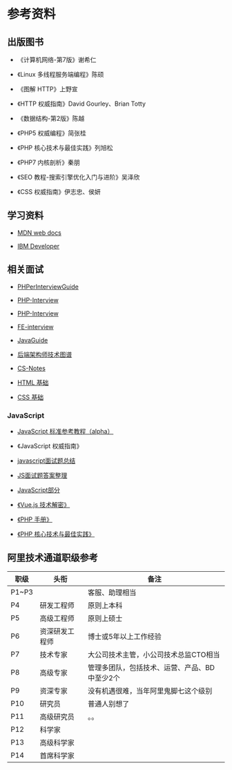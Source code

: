 # 参考资料

## 出版图书

- 《计算机网络-第7版》谢希仁

- 《Linux 多线程服务端编程》陈硕

- 《图解 HTTP》上野宣

- 《HTTP 权威指南》David Gourley、Brian Totty 

- 《数据结构-第2版》陈越

- 《PHP5 权威编程》简张桂

- 《PHP 核心技术与最佳实践》列旭松

- 《PHP7 内核剖析》秦朋

- 《SEO 教程-搜索引擎优化入门与进阶》吴泽欣

- 《CSS 权威指南》伊志忠、侯妍

## 学习资料

- [MDN web docs](https://developer.mozilla.org/zh-CN/docs/Web)

- [IBM Developer](https://www.ibm.com/developerworks/cn/topics/)

## 相关面试
- [PHPerInterviewGuide](https://github.com/todayqq/PHPerInterviewGuide/blob/master/php.md)
- [PHP-Interview](https://github.com/wudi/PHP-Interview-Best-Practices-in-China)
- [PHP-Interview](https://github.com/xianyunyh/PHP-Interview)
- [FE-interview](https://github.com/qiu-deqing/FE-interview)
- [JavaGuide](https://github.com/Snailclimb/JavaGuide)
- [后端架构师技术图谱](https://github.com/xingshaocheng/architect-awesome)
- [CS-Notes](https://github.com/CyC2018/CS-Notes)

- [HTML 基础](http://www.runoob.com/html/html-tutorial.html)

- [CSS 基础](http://www.runoob.com/css/css-tutorial.html)

### JavaScript

- [JavaScript 标准参考教程（alpha）](https://wangdoc.com/javascript/)
- 《JavaScript 权威指南》
- [javascript面试题总结](https://github.com/fengliner/js-interview)
- [JS面试题答案整理](https://github.com/sunyongjian/blog/issues/23)
- [JavaScript部分](https://github.com/huruji/FE-Interview/blob/master/docs/JavaScript.md)

- [《Vue.js 技术解密》](https://ustbhuangyi.github.io/vue-analysis/)
- [《PHP 手册》](http://php.net/manual/zh/)
- [《PHP 核心技术与最佳实践》]()

## 阿里技术通道职级参考

|职级|头衔|备注|
|-|-|-|
|P1~P3||客服、助理相当|
|P4|研发工程师|原则上本科|
|P5|高级工程师|原则上硕士|
|P6|资深研发工程师|博士或5年以上工作经验|
|P7|技术专家|大公司技术主管，小公司技术总监CTO相当|
|P8|高级专家|管理多团队，包括技术、运营、产品、BD中至少2个|
|P9|资深专家|没有机遇很难，当年阿里鬼脚七这个级别|
|P10|研究员|普通人别想了|
|P11|高级研究员|。。|
|P12|科学家|
|P13|高级科学家|
|P14|首席科学家|